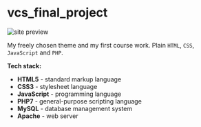 # vcs_final_project

![site preview](https://github.com/egismz/vcs_final_project/blob/master/final-pro.png)

My freely chosen theme and my first course work. Plain `HTML`, `CSS`, `JavaScript` and `PHP`.

**Tech stack:**

- **HTML5** - standard markup language
- **CSS3** - stylesheet language
- **JavaScript** - programming language
- **PHP7** - general-purpose scripting language
- **MySQL** - database management system
- **Apache** - web server
